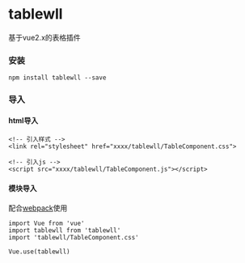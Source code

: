 ﻿# tablewll
基于vue2.x的表格插件
### 安装
    npm install tablewll --save
### 导入
#### html导入

    <!-- 引入样式 -->
    <link rel="stylesheet" href="xxxx/tablewll/TableComponent.css">

    <!-- 引入js -->
    <script src="xxxx/tablewll/TableComponent.js"></script>
    
#### 模块导入
配合[webpack](https://webpack.js.org/)使用

    import Vue from 'vue'
    import tablewll from 'tablewll'
    import 'tablewll/TableComponent.css'

    Vue.use(tablewll)



